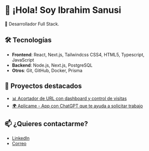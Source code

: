 # 👋 ¡Hola! Soy Ibrahim Sanusi

🎯 Desarrollador Full Stack.

## 🛠️ Tecnologías
- **Frontend**: React, Next.js, Tailwindcss CSS4, HTML5, Typescript, JavaScript
- **Backend**: Node.js, Next.js, PostgreSQL
- **Otros**: Git, GitHub, Docker, Prisma

## 📌 Proyectos destacados
- [📊 Acortador de URL con dashboard y control de visitas](https://github.com/ibraSanusi/urlshorter)
- [🌍 Aplicame - App con ChatGPT que te ayuda a solicitar trabajo](https://github.com/ibraSanusi/aplicame)

## 📫 ¿Quieres contactarme?
- [LinkedIn](https://www.linkedin.com/in/ibrahim-ayodeji-sanusi-0208112a7/)
- [Correo](mailto:ibrahimsanusi.dev@gmail.com)
